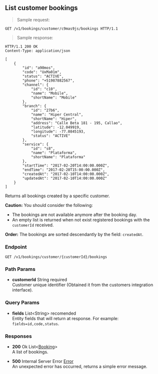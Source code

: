 
## List customer bookings

> Sample request:

```http
GET /v1/bookings/customer/c9mas9js/bookings HTTP/1.1
```

> Sample response:

```http
HTTP/1.1 200 OK
Content-Type: application/json

[
    {
        "id": "a90mos",
        "code": "UxMa01m",
        "status": "ACTIVE",
        "phone": "+51987882567",
        "channel": {
            "id": "c10",
            "name": "Mobile",
            "shortName": "Mobile"
        },
        "branch": {
            "id": "27b6",
            "name": "Hiper Central",
            "shortName": "Hiper",
            "address": "Calle Beta 181 - 195, Callao",
            "latitude": -12.049919,
            "longitude": -77.0845193,
            "status": "ACTIVE"
        },
        "service": {
            "id": "s8",
            "name": "Plataforma",
            "shortName": "Plataforma"
        },
        "startTime": "2017-02-20T14:00:00.000Z",
        "endTime": "2017-02-20T15:00:00.000Z",
        "createdAt": "2017-02-10T14:00:00.000Z",
        "updatedAt": "2017-02-10T14:00:00.000Z"
    }
]
```

Returns all bookings created by a specific customer.

<aside class="warning">
<strong>Caution:</strong>
You should consider the following:
<ul>
    <li>The bookings are not available anymore after the booking day.</li>
    <li>An empty list is returned when not exist registered bookings with the <code>customerId</code> received.</li>
<ul>
</aside>

<aside class="notice">
<strong>Order:</strong>
The bookings are sorted descendantly by the field: <code>createdAt</code>.
</aside>

### Endpoint

`GET /v1/bookings/customer/{customerId}/bookings`

### Path Params

* **customerId** <span class="param-type">String</span> <span class="required-param">required</span><br>
Customer unique identifier (Obtained it from the customers integration interface).

### Query Params

* **fields** <span class="param-type">List\<String\></span> <span class="recomended-param">recomended</span><br>
Entity fields that will return at response. For example: `fields=id,code,status`.

### Responses

* **200** <span class="verb-description">Ok</span> <span class="param-type">List\<[Booking](#booking)\></span><br>
A list of bookings.

* **500** <span class="verb-description">Internal Server Error</span> <span class="param-type">[Error](#error)</span><br>
An unexpected error has occurred, returns a simple error message.
